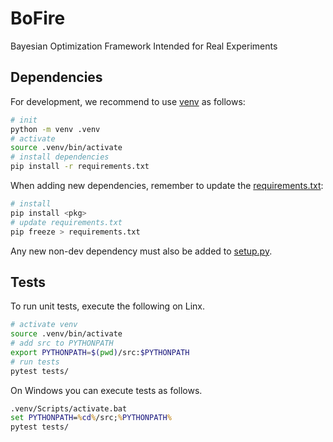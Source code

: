 # BoFire
Bayesian Optimization Framework Intended for Real Experiments


## Dependencies

For development, we recommend to use [venv](https://docs.python.org/3/library/venv.html) as follows:

```bash
# init
python -m venv .venv
# activate
source .venv/bin/activate
# install dependencies
pip install -r requirements.txt
```

When adding new dependencies, remember to update the [requirements.txt](./requirements.txt):

```bash
# install
pip install <pkg>
# update requirements.txt
pip freeze > requirements.txt
```

Any new non-dev dependency must also be added to [setup.py](./setup.py).



## Tests

To run unit tests, execute the following on Linx.

```bash
# activate venv
source .venv/bin/activate
# add src to PYTHONPATH
export PYTHONPATH=$(pwd)/src:$PYTHONPATH
# run tests
pytest tests/
```

On Windows you can execute tests as follows.
 
```bat
.venv/Scripts/activate.bat
set PYTHONPATH=%cd%/src;%PYTHONPATH%
pytest tests/
```

